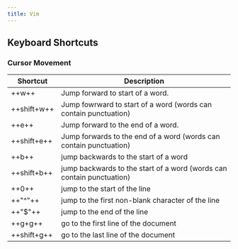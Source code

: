 ```yaml
---
title: Vim
---
```


Keyboard Shortcuts
------------------

### Cursor Movement

| Shortcut | Description |
|----------|-------------|
| ++w++ | Jump forward to start of a word. |
| ++shift+w++ | Jump fowrward to start of a word (words can contain punctuation) |
| ++e++ | Jump forward to the end of a word. |
| ++shift+e++ | Jump forwards to the end of a word (words can contain punctuation) |
| ++b++ | jump backwards to the start of a word |
| ++shift+b++ |  jump backwards to the start of a word (words can contain punctuation) |
| ++0++ | jump to the start of the line |
| ++"^"++ | jump to the first non-blank character of the line |
| ++"$"++ | jump to the end of the line |
| ++g+g++ | go to the first line of the document |
| ++shift+g++ | go to the last line of the document |
